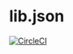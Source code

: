 lib.json
========

[![CircleCI](https://circleci.com/gh/NodePACK/lib.json.svg?style=svg)](https://circleci.com/gh/NodePACK/lib.json)
